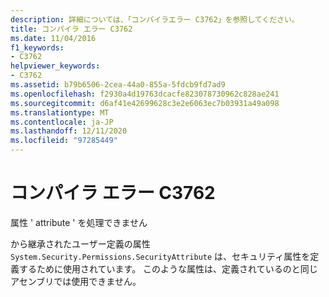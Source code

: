 ```yaml
---
description: 詳細については、「コンパイラエラー C3762」を参照してください。
title: コンパイラ エラー C3762
ms.date: 11/04/2016
f1_keywords:
- C3762
helpviewer_keywords:
- C3762
ms.assetid: b79b6506-2cea-44a0-855a-5fdcb9fd7ad9
ms.openlocfilehash: f2930a4d19763dcacfe823078730962c828ae241
ms.sourcegitcommit: d6af41e42699628c3e2e6063ec7b03931a49a098
ms.translationtype: MT
ms.contentlocale: ja-JP
ms.lasthandoff: 12/11/2020
ms.locfileid: "97285449"
---
```

# <a name="compiler-error-c3762"></a>コンパイラ エラー C3762

属性 ' attribute ' を処理できません

から継承されたユーザー定義の属性 `System.Security.Permissions.SecurityAttribute` は、セキュリティ属性を定義するために使用されています。 このような属性は、定義されているのと同じアセンブリでは使用できません。
